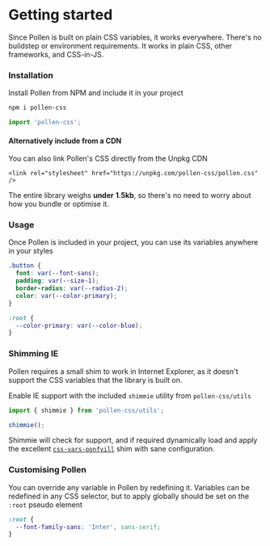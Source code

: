 # Getting started

Since Pollen is built on plain CSS variables, it works everywhere. There's no buildstep or environment requirements. It works in plain CSS, other frameworks, and CSS-in-JS. 

### Installation

Install Pollen from NPM and include it in your project

```bash
npm i pollen-css
```

```javascript
import 'pollen-css';
```

#### Alternatively include from a CDN

You can also link Pollen's CSS directly from the Unpkg CDN

```markup
<link rel="stylesheet" href="https://unpkg.com/pollen-css/pollen.css" />
```

The entire library weighs **under** **1.5kb**, so there's no need to worry about how you bundle or optimise it.

### Usage

Once Pollen is included in your project, you can use its variables anywhere in your styles

```css
.button {
  font: var(--font-sans);
  padding: var(--size-1);
  border-radius: var(--radius-2);
  color: var(--color-primary);
}

:root {
  --color-primary: var(--color-blue);
}
```

### Shimming IE

Pollen requires a small shim to work in Internet Explorer, as it doesn't support the CSS variables that the library is built on. 

Enable IE support with the included `shimmie` utility from `pollen-css/utils`

```javascript
import { shimmie } from 'pollen-css/utils';

shimmie();
```

Shimmie will check for support, and if required  dynamically load and apply the excellent [`css-vars-ponfyill`](https://jhildenbiddle.github.io/css-vars-ponyfill/#/) shim with sane configuration.

### Customising Pollen

You can override any variable in Pollen by redefining it. Variables can be redefined in any CSS selector, but to apply globally should be set on the `:root` pseudo element

```css
:root {
  --font-family-sans: 'Inter', sans-serif;
}
```

